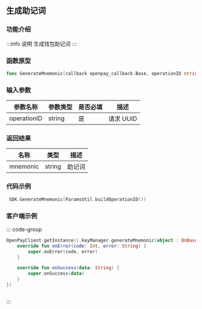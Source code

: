 ## 生成助记词

### 功能介绍

:::info 说明
生成钱包助记词
:::

### 函数原型

```go showLineNumbers
func GenerateMnemonic(callback openpay_callback.Base, operationID string)
```

### 输入参数

| 参数名称    | 参数类型 | 是否必填 | 描述      |
| ----------- | -------- | -------- | --------- |
| operationID | string   | 是       | 请求 UUID |

### 返回结果

| 名称     | 类型   | 描述   |
| -------- | ------ | ------ |
| mnemonic | string | 助记词 |

### 代码示例

```go showLineNumbers
 SDK.GenerateMnemonic(ParamsUtil.buildOperationID())
```

### 客户端示例

::: code-group

```kotlin [Android]
OpenPayClient.getInstance().keyManager.generateMnemonic(object : OnBase<String> {
    override fun onError(code: Int, error: String) {
        super.onError(code, error)
    }

    override fun onSuccess(data: String) {
        super.onSuccess(data)
    }
})
```

```sh [Ios]
```

:::
